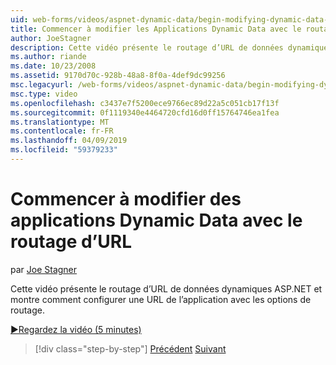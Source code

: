 ```yaml
---
uid: web-forms/videos/aspnet-dynamic-data/begin-modifying-dynamic-data-applications-with-url-routing
title: Commencer à modifier les Applications Dynamic Data avec le routage d’URL | Microsoft Docs
author: JoeStagner
description: Cette vidéo présente le routage d’URL de données dynamiques ASP.NET et montre comment configurer une URL de l’application avec les options de routage.
ms.author: riande
ms.date: 10/23/2008
ms.assetid: 9170d70c-928b-48a8-8f0a-4def9dc99256
msc.legacyurl: /web-forms/videos/aspnet-dynamic-data/begin-modifying-dynamic-data-applications-with-url-routing
msc.type: video
ms.openlocfilehash: c3437e7f5200ece9766ec89d22a5c051cb17f13f
ms.sourcegitcommit: 0f1119340e4464720cfd16d0ff15764746ea1fea
ms.translationtype: MT
ms.contentlocale: fr-FR
ms.lasthandoff: 04/09/2019
ms.locfileid: "59379233"
---
```

# <a name="begin-modifying-dynamic-data-applications-with-url-routing"></a>Commencer à modifier des applications Dynamic Data avec le routage d’URL

par [Joe Stagner](https://github.com/JoeStagner)

Cette vidéo présente le routage d’URL de données dynamiques ASP.NET et montre comment configurer une URL de l’application avec les options de routage.

[&#9654;Regardez la vidéo (5 minutes)](https://channel9.msdn.com/Blogs/ASP-NET-Site-Videos/begin-modifying-dynamic-data-applications-with-url-routing)

> [!div class="step-by-step"]
> [Précédent](begin-editing-the-templates-in-aspnet-dynamic-data-applications.md)
> [Suivant](enable-in-line-editing-in-aspnet-dynamic-data-applications.md)
